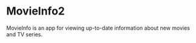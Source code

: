 # MovieInfo2

MovieInfo is an app for viewing up-to-date information about new movies and TV series.
